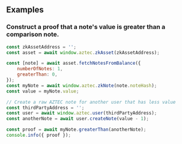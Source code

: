 ## Examples

### Construct a proof that a note's value is greater than a comparison note.

```js
const zkAssetAddress = '';
const asset = await window.aztec.zkAsset(zkAssetAddress);

const [note] = await asset.fetchNotesFromBalance({
    numberOfNotes: 1,
    greaterThan: 0,
});
const myNote = await window.aztec.zkNote(note.noteHash);
const value = myNote.value;

// Create a raw AZTEC note for another user that has less value
const thirdPartyAddress = '';
const user = await window.aztec.user(thirdPartyAddress);
const anotherNote = await user.createNote(value - 1);

const proof = await myNote.greaterThan(anotherNote);
console.info({ proof });
```
